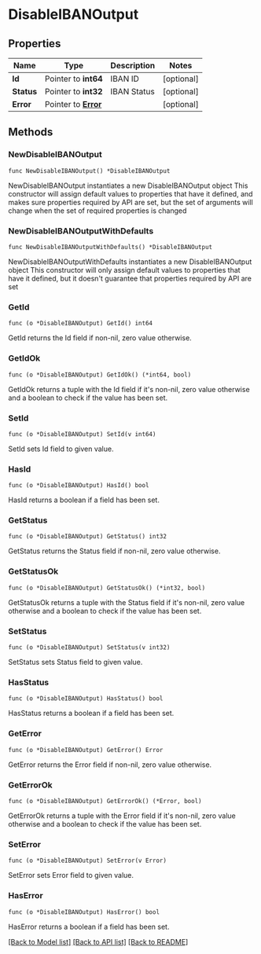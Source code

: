 # DisableIBANOutput

## Properties

Name | Type | Description | Notes
------------ | ------------- | ------------- | -------------
**Id** | Pointer to **int64** | IBAN ID | [optional] 
**Status** | Pointer to **int32** | IBAN Status | [optional] 
**Error** | Pointer to [**Error**](Error.md) |  | [optional] 

## Methods

### NewDisableIBANOutput

`func NewDisableIBANOutput() *DisableIBANOutput`

NewDisableIBANOutput instantiates a new DisableIBANOutput object
This constructor will assign default values to properties that have it defined,
and makes sure properties required by API are set, but the set of arguments
will change when the set of required properties is changed

### NewDisableIBANOutputWithDefaults

`func NewDisableIBANOutputWithDefaults() *DisableIBANOutput`

NewDisableIBANOutputWithDefaults instantiates a new DisableIBANOutput object
This constructor will only assign default values to properties that have it defined,
but it doesn't guarantee that properties required by API are set

### GetId

`func (o *DisableIBANOutput) GetId() int64`

GetId returns the Id field if non-nil, zero value otherwise.

### GetIdOk

`func (o *DisableIBANOutput) GetIdOk() (*int64, bool)`

GetIdOk returns a tuple with the Id field if it's non-nil, zero value otherwise
and a boolean to check if the value has been set.

### SetId

`func (o *DisableIBANOutput) SetId(v int64)`

SetId sets Id field to given value.

### HasId

`func (o *DisableIBANOutput) HasId() bool`

HasId returns a boolean if a field has been set.

### GetStatus

`func (o *DisableIBANOutput) GetStatus() int32`

GetStatus returns the Status field if non-nil, zero value otherwise.

### GetStatusOk

`func (o *DisableIBANOutput) GetStatusOk() (*int32, bool)`

GetStatusOk returns a tuple with the Status field if it's non-nil, zero value otherwise
and a boolean to check if the value has been set.

### SetStatus

`func (o *DisableIBANOutput) SetStatus(v int32)`

SetStatus sets Status field to given value.

### HasStatus

`func (o *DisableIBANOutput) HasStatus() bool`

HasStatus returns a boolean if a field has been set.

### GetError

`func (o *DisableIBANOutput) GetError() Error`

GetError returns the Error field if non-nil, zero value otherwise.

### GetErrorOk

`func (o *DisableIBANOutput) GetErrorOk() (*Error, bool)`

GetErrorOk returns a tuple with the Error field if it's non-nil, zero value otherwise
and a boolean to check if the value has been set.

### SetError

`func (o *DisableIBANOutput) SetError(v Error)`

SetError sets Error field to given value.

### HasError

`func (o *DisableIBANOutput) HasError() bool`

HasError returns a boolean if a field has been set.


[[Back to Model list]](../README.md#documentation-for-models) [[Back to API list]](../README.md#documentation-for-api-endpoints) [[Back to README]](../README.md)



